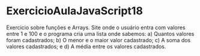 # ExercicioAulaJavaScript18
 Exercicio sobre funções e Arrays. Site onde o usuário entra com valores entre 1 e 100 e o programa cria uma lista onde sabemos: a) Quantos valores foram cadastrados; b) O menor e o maior valor cadastrado; c) A soma dos valores cadastrados; e d) A média entre os valores cadastrados.
